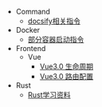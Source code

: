   - Command
    - [docsify相关指令](/Command/docsify相关指令.md)
  - Docker
    - [部分容器启动指令](/Docker/部分容器启动指令.md)
  - Frontend
    - Vue
      - [Vue3.0 生命周期](/Frontend/Vue/Vue3.0%20生命周期.md)
      - [Vue3.0 路由配置](/Frontend/Vue/Vue3.0%20路由配置.md)
  - Rust
      - [Rust学习资料](/Rust/Rust学习资料.md)